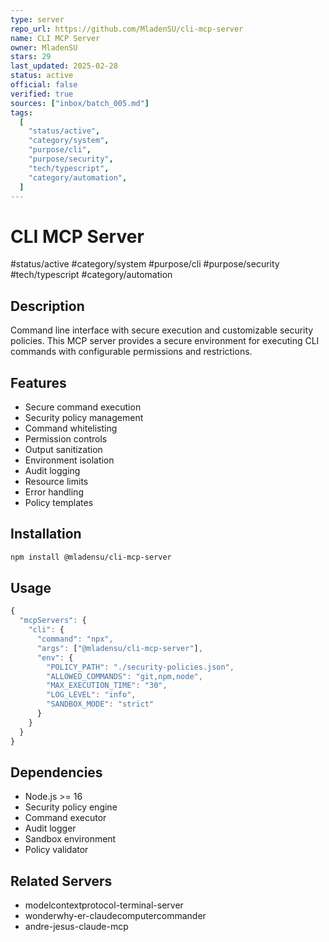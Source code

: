 ```yaml
---
type: server
repo_url: https://github.com/MladenSU/cli-mcp-server
name: CLI MCP Server
owner: MladenSU
stars: 29
last_updated: 2025-02-28
status: active
official: false
verified: true
sources: ["inbox/batch_005.md"]
tags:
  [
    "status/active",
    "category/system",
    "purpose/cli",
    "purpose/security",
    "tech/typescript",
    "category/automation",
  ]
---
```


# CLI MCP Server

#status/active #category/system #purpose/cli #purpose/security #tech/typescript #category/automation

## Description

Command line interface with secure execution and customizable security policies. This MCP server provides a secure environment for executing CLI commands with configurable permissions and restrictions.

## Features

- Secure command execution
- Security policy management
- Command whitelisting
- Permission controls
- Output sanitization
- Environment isolation
- Audit logging
- Resource limits
- Error handling
- Policy templates

## Installation

```bash
npm install @mladensu/cli-mcp-server
```

## Usage

```javascript
{
  "mcpServers": {
    "cli": {
      "command": "npx",
      "args": ["@mladensu/cli-mcp-server"],
      "env": {
        "POLICY_PATH": "./security-policies.json",
        "ALLOWED_COMMANDS": "git,npm,node",
        "MAX_EXECUTION_TIME": "30",
        "LOG_LEVEL": "info",
        "SANDBOX_MODE": "strict"
      }
    }
  }
}
```

## Dependencies

- Node.js >= 16
- Security policy engine
- Command executor
- Audit logger
- Sandbox environment
- Policy validator

## Related Servers

- modelcontextprotocol-terminal-server
- wonderwhy-er-claudecomputercommander
- andre-jesus-claude-mcp
